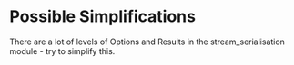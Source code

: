 # Possible Simplifications
There are a lot of levels of Options and Results in the stream_serialisation module - try to simplify this.
